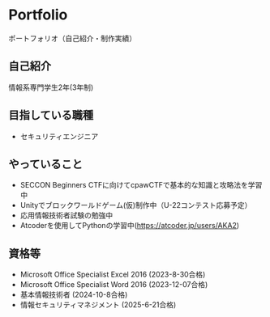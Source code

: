 # Portfolio
ポートフォリオ（自己紹介・制作実績）

## 自己紹介
情報系専門学生2年(3年制)   

## 目指している職種
- セキュリティエンジニア

## やっていること
- SECCON Beginners CTFに向けてcpawCTFで基本的な知識と攻略法を学習中
- Unityでブロックワールドゲーム(仮)制作中（U-22コンテスト応募予定）
- 応用情報技術者試験の勉強中
- Atcoderを使用してPythonの学習中(https://atcoder.jp/users/AKA2)

## 資格等
- Microsoft Office Specialist Excel 2016 (2023-8-30合格)
- Microsoft Office Specialist Word 2016 (2023-12-07合格)
- 基本情報技術者 (2024-10-8合格)
- 情報セキュリティマネジメント (2025-6-21合格)
